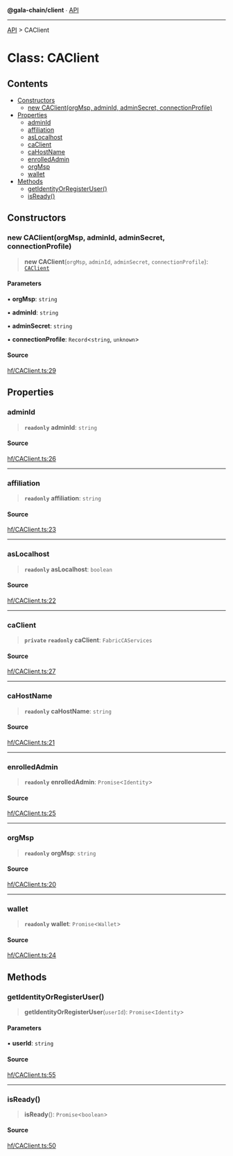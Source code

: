 **@gala-chain/client** ∙ [API](../exports.md)

***

[API](../exports.md) > CAClient

# Class: CAClient

## Contents

- [Constructors](CAClient.md#constructors)
  - [new CAClient(orgMsp, adminId, adminSecret, connectionProfile)](CAClient.md#new-caclientorgmsp-adminid-adminsecret-connectionprofile)
- [Properties](CAClient.md#properties)
  - [adminId](CAClient.md#adminid)
  - [affiliation](CAClient.md#affiliation)
  - [asLocalhost](CAClient.md#aslocalhost)
  - [caClient](CAClient.md#caclient)
  - [caHostName](CAClient.md#cahostname)
  - [enrolledAdmin](CAClient.md#enrolledadmin)
  - [orgMsp](CAClient.md#orgmsp)
  - [wallet](CAClient.md#wallet)
- [Methods](CAClient.md#methods)
  - [getIdentityOrRegisterUser()](CAClient.md#getidentityorregisteruser)
  - [isReady()](CAClient.md#isready)

## Constructors

### new CAClient(orgMsp, adminId, adminSecret, connectionProfile)

> **new CAClient**(`orgMsp`, `adminId`, `adminSecret`, `connectionProfile`): [`CAClient`](CAClient.md)

#### Parameters

▪ **orgMsp**: `string`

▪ **adminId**: `string`

▪ **adminSecret**: `string`

▪ **connectionProfile**: `Record`\<`string`, `unknown`\>

#### Source

[hf/CAClient.ts:29](https://github.com/GalaChain/sdk/blob/bcbbb18/chain-client/src/hf/CAClient.ts#L29)

## Properties

### adminId

> **`readonly`** **adminId**: `string`

#### Source

[hf/CAClient.ts:26](https://github.com/GalaChain/sdk/blob/bcbbb18/chain-client/src/hf/CAClient.ts#L26)

***

### affiliation

> **`readonly`** **affiliation**: `string`

#### Source

[hf/CAClient.ts:23](https://github.com/GalaChain/sdk/blob/bcbbb18/chain-client/src/hf/CAClient.ts#L23)

***

### asLocalhost

> **`readonly`** **asLocalhost**: `boolean`

#### Source

[hf/CAClient.ts:22](https://github.com/GalaChain/sdk/blob/bcbbb18/chain-client/src/hf/CAClient.ts#L22)

***

### caClient

> **`private`** **`readonly`** **caClient**: `FabricCAServices`

#### Source

[hf/CAClient.ts:27](https://github.com/GalaChain/sdk/blob/bcbbb18/chain-client/src/hf/CAClient.ts#L27)

***

### caHostName

> **`readonly`** **caHostName**: `string`

#### Source

[hf/CAClient.ts:21](https://github.com/GalaChain/sdk/blob/bcbbb18/chain-client/src/hf/CAClient.ts#L21)

***

### enrolledAdmin

> **`readonly`** **enrolledAdmin**: `Promise`\<`Identity`\>

#### Source

[hf/CAClient.ts:25](https://github.com/GalaChain/sdk/blob/bcbbb18/chain-client/src/hf/CAClient.ts#L25)

***

### orgMsp

> **`readonly`** **orgMsp**: `string`

#### Source

[hf/CAClient.ts:20](https://github.com/GalaChain/sdk/blob/bcbbb18/chain-client/src/hf/CAClient.ts#L20)

***

### wallet

> **`readonly`** **wallet**: `Promise`\<`Wallet`\>

#### Source

[hf/CAClient.ts:24](https://github.com/GalaChain/sdk/blob/bcbbb18/chain-client/src/hf/CAClient.ts#L24)

## Methods

### getIdentityOrRegisterUser()

> **getIdentityOrRegisterUser**(`userId`): `Promise`\<`Identity`\>

#### Parameters

▪ **userId**: `string`

#### Source

[hf/CAClient.ts:55](https://github.com/GalaChain/sdk/blob/bcbbb18/chain-client/src/hf/CAClient.ts#L55)

***

### isReady()

> **isReady**(): `Promise`\<`boolean`\>

#### Source

[hf/CAClient.ts:50](https://github.com/GalaChain/sdk/blob/bcbbb18/chain-client/src/hf/CAClient.ts#L50)

